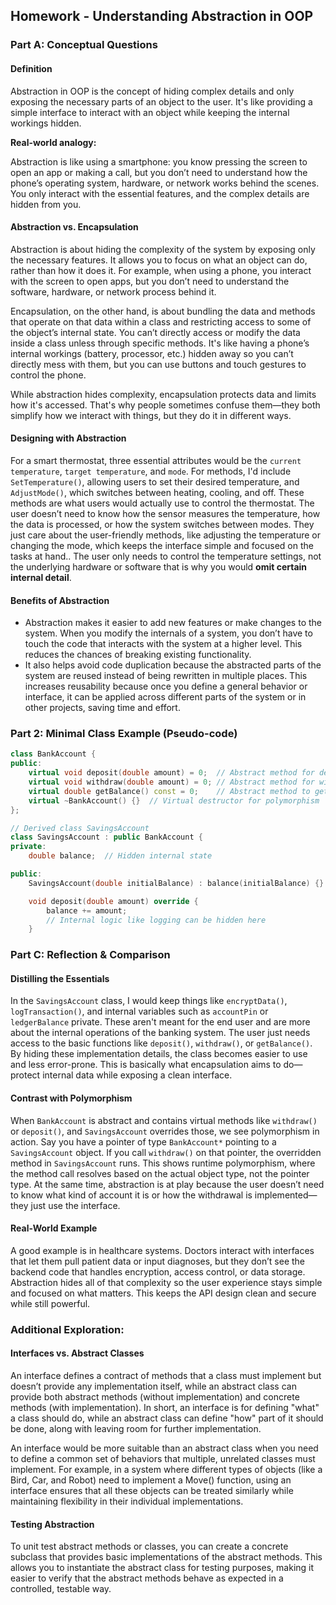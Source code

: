 ## Homework - Understanding Abstraction in OOP

### Part A: Conceptual Questions

#### Definition

Abstraction in OOP is the concept of hiding complex details and only exposing the necessary parts of an object to the user. It's like providing a simple interface to interact with an object while keeping the internal workings hidden.

**Real-world analogy:**

Abstraction is like using a smartphone: you know pressing the screen to open an app or making a call, but you don’t need to understand how the phone’s operating system, hardware, or network works behind the scenes. You only interact with the essential features, and the complex details are hidden from you.

#### Abstraction vs. Encapsulation 

Abstraction is about hiding the complexity of the system by exposing only the necessary features. It allows you to focus on what an object can do, rather than how it does it. For example, when using a phone, you interact with the screen to open apps, but you don’t need to understand the software, hardware, or network process behind it.

Encapsulation, on the other hand, is about bundling the data and methods that operate on that data within a class and restricting access to some of the object’s internal state. You can’t directly access or modify the data inside a class unless through specific methods. It's like having a phone’s internal workings (battery, processor, etc.) hidden away so you can’t directly mess with them, but you can use buttons and touch gestures to control the phone.

While abstraction hides complexity, encapsulation protects data and limits how it's accessed. That's why people sometimes confuse them—they both simplify how we interact with things, but they do it in different ways.

#### Designing with Abstraction
For a smart thermostat, three essential attributes would be the `current temperature`, `target temperature`, and `mode`. For methods, I'd include `SetTemperature()`, allowing users to set their desired temperature, and `AdjustMode()`, which switches between heating, cooling, and off. These methods are what users would actually use to control the thermostat.
The user doesn’t need to know how the sensor measures the temperature, how the data is processed, or how the system switches between modes. They just care about the user-friendly methods, like adjusting the temperature or changing the mode, which keeps the interface simple and focused on the tasks at hand.. The user only needs to control the temperature settings, not the underlying hardware or software that is why you would **omit certain internal detail**.

#### Benefits of Abstraction
- Abstraction makes it easier to add new features or make changes to the system.  When you modify the internals of a system, you don’t have to touch the code that interacts with the system at a higher level. This reduces the chances of breaking existing functionality.
- It also helps avoid code duplication because the abstracted parts of the system are reused instead of being rewritten in multiple places. This increases reusability because once you define a general behavior or interface, it can be applied across different parts of the system or in other projects, saving time and effort.

### Part 2: Minimal Class Example (Pseudo-code)
```cpp
class BankAccount {
public:
    virtual void deposit(double amount) = 0;  // Abstract method for deposit
    virtual void withdraw(double amount) = 0; // Abstract method for withdraw
    virtual double getBalance() const = 0;    // Abstract method to get balance
    virtual ~BankAccount() {}  // Virtual destructor for polymorphism
};

// Derived class SavingsAccount
class SavingsAccount : public BankAccount {
private:
    double balance;  // Hidden internal state

public:
    SavingsAccount(double initialBalance) : balance(initialBalance) {}

    void deposit(double amount) override {
        balance += amount;
        // Internal logic like logging can be hidden here
    }

```
### Part C: Reflection & Comparison

#### Distilling the Essentials

In the `SavingsAccount` class, I would keep things like `encryptData()`, `logTransaction()`, and internal variables such as `accountPin` or `ledgerBalance` private. These aren't meant for the end user and are more about the internal operations of the banking system. The user just needs access to the basic functions like `deposit()`, `withdraw()`, or `getBalance()`. By hiding these implementation details, the class becomes easier to use and less error-prone. This is basically what encapsulation aims to do—protect internal data while exposing a clean interface.

#### Contrast with Polymorphism

When `BankAccount` is abstract and contains virtual methods like `withdraw()` or `deposit()`, and `SavingsAccount` overrides those, we see polymorphism in action. Say you have a pointer of type `BankAccount*` pointing to a `SavingsAccount` object. If you call `withdraw()` on that pointer, the overridden method in `SavingsAccount` runs. This shows runtime polymorphism, where the method call resolves based on the actual object type, not the pointer type. At the same time, abstraction is at play because the user doesn’t need to know what kind of account it is or how the withdrawal is implemented—they just use the interface.

#### Real-World Example

A good example is in healthcare systems. Doctors interact with interfaces that let them pull patient data or input diagnoses, but they don’t see the backend code that handles encryption, access control, or data storage. Abstraction hides all of that complexity so the user experience stays simple and focused on what matters. This keeps the API design clean and secure while still powerful.


### Additional Exploration:
#### Interfaces vs. Abstract Classes

An interface defines a contract of methods that a class must implement but doesn’t provide any implementation itself, while an abstract class can provide both abstract methods (without implementation) and concrete methods (with implementation). In short, an interface is for defining "what" a class should do, while an abstract class can define "how" part of it should be done, along with leaving room for further implementation.

An interface would be more suitable than an abstract class when you need to define a common set of behaviors that multiple, unrelated classes must implement. For example, in a system where different types of objects (like a Bird, Car, and Robot) need to implement a Move() function, using an interface ensures that all these objects can be treated similarly while maintaining flexibility in their individual implementations.

#### Testing Abstraction

To unit test abstract methods or classes, you can create a concrete subclass that provides basic implementations of the abstract methods. This allows you to instantiate the abstract class for testing purposes, making it easier to verify that the abstract methods behave as expected in a controlled, testable way. 

